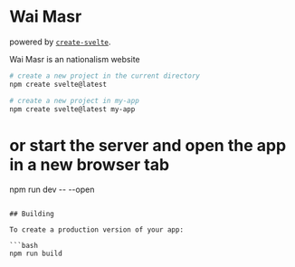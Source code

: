 # Wai Masr

 powered by [`create-svelte`](https://github.com/sveltejs/kit/tree/master/packages/create-svelte).

Wai Masr is an nationalism website

```bash
# create a new project in the current directory
npm create svelte@latest

# create a new project in my-app
npm create svelte@latest my-app
```

# or start the server and open the app in a new browser tab
npm run dev -- --open
```

## Building

To create a production version of your app:

```bash
npm run build
```
